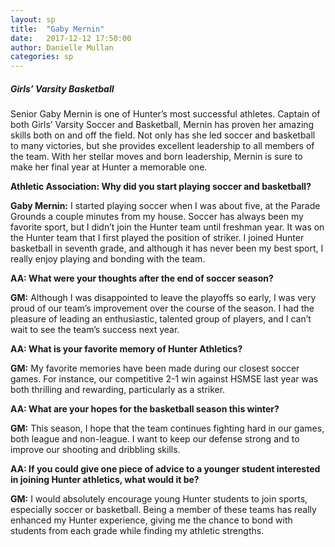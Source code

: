 ```yaml
---
layout: sp
title:  "Gaby Mernin"
date:   2017-12-12 17:50:00
author: Danielle Mullan
categories: sp
---
```


##### Girls’ Varsity Basketball

Senior Gaby Mernin is one of Hunter’s most successful athletes. Captain of both Girls’ Varsity Soccer and Basketball, Mernin has proven her amazing skills both on and off the field. Not only has she led soccer and basketball to many victories, but she provides excellent leadership to all members of the team. With her stellar moves and born leadership, Mernin is sure to make her final year at Hunter a memorable one.

**Athletic Association: Why did you start playing soccer and basketball?**

**Gaby Mernin:**  I started playing soccer when I was about five, at the Parade Grounds a couple minutes from my house. Soccer has always been my favorite sport, but I didn’t join the Hunter team until freshman year. It was on the Hunter team that I first played the position of striker. I joined Hunter basketball in seventh grade, and although it has never been my best sport, I really enjoy playing and bonding with the team.

**AA: What were your thoughts after the end of soccer season?**

**GM:** Although I was disappointed to leave the playoffs so early, I was very proud of our team’s improvement over the course of the season. I had the pleasure of leading an enthusiastic, talented group of players, and I can’t wait to see the team’s success next year.

**AA: What is your favorite memory of Hunter Athletics?**

**GM:** My favorite memories have been made during our closest soccer games. For instance, our competitive 2-1 win against HSMSE last year was both thrilling and rewarding, particularly as a striker.

**AA: What are your hopes for the basketball season this winter?**

**GM:** This season, I hope that the team continues fighting hard in our games, both league and non-league. I want to keep our defense strong and to improve our shooting and dribbling skills.

**AA: If you could give one piece of advice to a younger student interested in joining Hunter athletics, what would it be?**

**GM:** I would absolutely encourage young Hunter students to join sports, especially soccer or basketball.  Being a member of these teams has really enhanced my Hunter experience, giving me the chance to bond with students from each grade while finding my athletic strengths.
